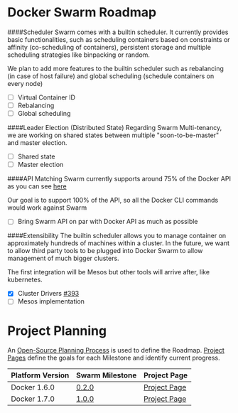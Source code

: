 Docker Swarm Roadmap
=====================

####Scheduler
Swarm comes with a builtin scheduler. It currently provides basic functionalities, such as
scheduling containers based on constraints or affinity (co-scheduling of containers), persistent
storage and multiple scheduling strategies like binpacking or random.

We plan to add more features to the builtin scheduler such as rebalancing (in case of host failure)
and global scheduling (schedule containers on every node)

* [ ] Virtual Container ID
* [ ] Rebalancing
* [ ] Global scheduling

####Leader Election (Distributed State)
Regarding Swarm Multi-tenancy, we are working on shared states between multiple "soon-to-be-master"
and master election.

* [ ] Shared state
* [ ] Master election

####API Matching
Swarm currently supports around 75% of the Docker API as you can see [here](https://github.com/docker/swarm/blob/master/api/README.md)

Our goal is to support 100% of the API, so all the Docker CLI commands would work against Swarm 

* [ ] Bring Swarm API on par with Docker API as much as possible

####Extensibility
The builtin scheduler allows you to manage container on approximately hundreds of machines within a cluster.
In the future, we want to allow third party tools to be plugged into Docker Swarm to allow management
of much bigger clusters.

The first integration will be Mesos but other tools will arrive after, like kubernetes.

* [x] Cluster Drivers [#393](https://github.com/docker/swarm/issues/393)
* [ ] Mesos implementation

Project Planning
================

An [Open-Source Planning Process](https://github.com/docker/swarm/wiki/Open-Source-Planning-Process) is used to define the Roadmap. [Project Pages](https://github.com/docker/swarm/wiki) define the goals for each Milestone and identify current progress.

| Platform Version | Swarm Milestone | Project Page | 
|------------------|-----------------|--------------|
| Docker 1.6.0 | [0.2.0](https://github.com/docker/swarm/milestones/0.2.0) | [Project Page](https://github.com/docker/swarm/wiki/0.2.0-Milestone-Project-Page) | 
| Docker 1.7.0 | [1.0.0](https://github.com/docker/swarm/milestones/1.0.0) | [Project Page](https://github.com/docker/swarm/wiki/1.0.0-Milestone-Project-Page) | 
